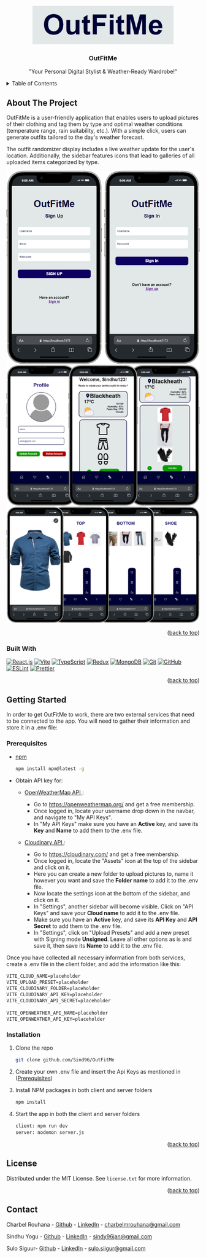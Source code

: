 <a id="readme-top"></a>

<br />
<div align="center">
  <a href="https://github.com/Sind96/OutFitMe">
    <img src="client/public/Logo.png" alt="Logo" height="100" >
  </a>

<h3 align="center">OutFitMe</h3>

  <p align="center">
    "Your Personal Digital Stylist & Weather-Ready Wardrobe!"
    <br />
  </p>
</div>

<!-- TABLE OF CONTENTS -->
<details>
  <summary>Table of Contents</summary>
  <ol>
    <li>
      <a href="#about-the-project">About The Project</a>
      <ul>
        <li><a href="#built-with">Built With</a></li>
      </ul>
    </li>
    <li>
      <a href="#getting-started">Getting Started</a>
      <ul>
        <li><a href="#prerequisites">Prerequisites</a></li>
        <li><a href="#installation">Installation</a></li>
      </ul>
    </li>
    <li><a href="#usage">Usage</a></li>
    <li><a href="#contributing">Contributing</a></li>
    <li><a href="#license">License</a></li>
    <li><a href="#contact">Contact</a></li>
  </ol>
</details>

<!-- ABOUT THE PROJECT -->

## About The Project

OutFitMe is a user-friendly application that enables users to upload pictures of their clothing and tag them by type and optimal weather conditions (temperature range, rain suitability, etc.). With a simple click, users can generate outfits tailored to the day's weather forecast.

The outfit randomizer display includes a live weather update for the user's location. Additionally, the sidebar features icons that lead to galleries of all uploaded items categorized by type.

<div align='center'>
<img src="client/public/LoginSignUp.png" alt="Login and Sign Up" height=""> <br>
<img src="client/public/HomeAndSettings.png" alt="Home and Settings" height=""> <br>
<img src="client/public/Clothings.png" alt="Clothings" height="">
</div>

<p align="right">(<a href="#readme-top">back to top</a>)</p>

### Built With

[![React.js][React.js]][React-url]
[![Vite][Vite]][Vite-url]
[![TypeScript][TypeScript]][TypeScript-url]
[![Redux][Redux]][Redux-url]
[![MongoDB][Mongo-Db]][Mongo-Db-url]
[![Git][Git]][Git-url]
[![GitHub][GitHub]][GitHub-url]
[![ESLint][ESLint]][ESLint-url]
[![Prettier][Prettier]][Prettier-url]

<p align="right">(<a href="#readme-top">back to top</a>)</p>

<!-- GETTING STARTED -->

## Getting Started

In order to get OutFitMe to work, there are two external services that need to be connected to the app. You will need to gather their information and store it in a .env file:

### Prerequisites

- [npm](https://docs.npmjs.com/downloading-and-installing-node-js-and-npm)

  ```sh
  npm install npm@latest -g
  ```

- Obtain API key for:

  - [OpenWeatherMap API ](https://openweathermap.org/):

    - Go to https://openweathermap.org/ and get a free membership.
    - Once logged in, locate your username drop down in the navbar, and navigate to "My API Keys".
    - In "My API Keys" make sure you have an **Active** key, and save its **Key** and **Name** to add them to the .env file.

  - [Cloudinary API ](https://cloudinary.com/):

    - Go to https://cloudinary.com/ and get a free membership.
    - Once logged in, locate the "Assets" icon at the top of the sidebar and click on it.
    - Here you can create a new folder to upload pictures to, name it however you want and save the **Folder name** to add it to the .env file.
    - Now locate the settings icon at the bottom of the sidebar, and click on it.
    - In "Settings", another sidebar will become visible. Click on "API Keys" and save your **Cloud name** to add it to the .env file.
    - Make sure you have an **Active** key, and save its **API Key** and **API Secret** to add them to the .env file.
    - In "Settings", click on "Upload Presets" and add a new preset with Signing mode **Unsigned**. Leave all other options as is and save it, then save its **Name** to add it to the .env file.

Once you have collected all necessary information from both services, create a .env file in the client folder, and add the information like this:

```
VITE_CLOUD_NAME=placeholder
VITE_UPLOAD_PRESET=placeholder
VITE_CLOUDINARY_FOLDER=placeholder
VITE_CLOUDINARY_API_KEY=placeholder
VITE_CLOUDINARY_API_SECRET=placeholder

VITE_OPENWEATHER_API_NAME=placeholder
VITE_OPENWEATHER_API_KEY=placeholder
```

### Installation

1. Clone the repo

   ```sh
   git clone github.com/Sind96/OutFitMe
   ```

2. Create your own .env file and insert the Api Keys as mentioned in (<a href="#Prerequisites">Prerequisites</a>)

3. Install NPM packages in both client and server folders

   ```sh
   npm install
   ```

4. Start the app in both the client and server folders
   ```sh
   client: npm run dev
   server: nodemon server.js
   ```

<p align="right">(<a href="#readme-top">back to top</a>)</p>

<!-- LICENSE -->

## License

Distributed under the MIT License. See `license.txt` for more information.

<p align="right">(<a href="#readme-top">back to top</a>)</p>

<!-- CONTACT -->

## Contact

Charbel Rouhana - [Github](https://github.com/Charbel-r) - [LinkedIn](https://www.linkedin.com/in/charbel-rouhana-0b6311135/) - charbelmrouhana@gmail.com

Sindhu Yogu - [Github](https://github.com/Sind96) - [LinkedIn](www.linkedin.com/in/sindhu-yogu-657057318) - sindy96jan@gmail.com

Sulo Siguur- [Github](https://github.com/Runicsaber) - [LinkedIn](https://www.linkedin.com/in/sulo-siigur-34a932225/) - sulo.siigur@gmail.com

<!-- MARKDOWN LINKS & IMAGES -->
<!-- https://www.markdownguide.org/basic-syntax/#reference-style-links -->

[React.js]: https://img.shields.io/badge/React-20232A?style=for-the-badge&logo=react&logoColor=61DAFB
[React-url]: https://reactjs.org/
[ESLint]: https://img.shields.io/badge/eslint-3A33D1?style=for-the-badge&logo=eslint&logoColor=white
[ESLint-url]: https://eslint.org/
[Prettier]: https://img.shields.io/badge/prettier-1A2C34?style=for-the-badge&logo=prettier&logoColor=F7BA3E
[Prettier-url]: https://prettier.io/
[TypeScript-url]: https://www.typescriptlang.org/
[TypeScript]: https://shields.io/badge/TypeScript-3178C6?logo=TypeScript&logoColor=FFF&style=for-the-badge
[Next.js]: https://img.shields.io/badge/next.js-000000?style=for-the-badge&logo=nextdotjs&logoColor=white
[Next-url]: https://nextjs.org/
[Git-url]: https://git-scm.com/
[Git]: https://img.shields.io/badge/GIT-E44C30?style=for-the-badge&logo=git&logoColor=white
[GitHub-url]: https://github.com/
[GitHub]: https://img.shields.io/badge/GitHub-100000?style=for-the-badge&logo=github&logoColor=white
[Shadcn-url]: https://ui.shadcn.com/
[Shadcn]: https://img.shields.io/badge/shadcn%2Fui-000?logo=shadcnui&logoColor=fff&style=for-the-badge
[Redux]: https://img.shields.io/badge/redux-%23593D88?style=for-the-badge&logo=redux&logoColor=white
[Redux-url]: https://redux-toolkit.js.org/
[ClerkAuth]: https://img.shields.io/badge/Clerk-6C47FF?logo=clerk&logoColor=fff&style=for-the-badge
[ClerkAuth-url]: https://clerk.com/
[Mongo-Db]: https://img.shields.io/badge/MongoDB-%234ea94b.svg?style=for-the-badge&logo=mongodb&logoColor=white
[Mongo-Db-url]: https://www.mongodb.com/docs/atlas/getting-started/
[Threejs]: https://img.shields.io/badge/threejs-black?style=for-the-badge&logo=three.js&logoColor=white
[Threejs-url]: https://threejs.org/
[TailwindCSS]: https://img.shields.io/badge/tailwindcss-%2338B2AC.svg?style=for-the-badge&logo=tailwind-css&logoColor=white
[TailwindCSS-url]: https://tailwindcss.com/docs/installation
[Vercel]: https://img.shields.io/badge/vercel-%23000000.svg?style=for-the-badge&logo=vercel&logoColor=white
[Vercel-url]: https://vercel.com/docs
[Prisma]: https://img.shields.io/badge/Prisma-3982CE?style=for-the-badge&logo=Prisma&logoColor=white
[Prisma-url]: https://www.prisma.io/docs
[Vite]: https://img.shields.io/badge/vite-%23646CFF.svg?style=for-the-badge&logo=vite&logoColor=white
[Vite-url]: https://vitejs.dev/
